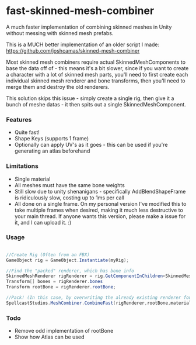 # fast-skinned-mesh-combiner
A much faster implementation of combining skinned meshes in Unity without messing with skinned mesh prefabs.

This is a MUCH better implementation of an older script I made: https://github.com/joshcamas/skinned-mesh-combiner

Most skinned mesh combiners require actual SkinnedMeshComponents to base the data off of - this means it's a bit slower, since if you want to create a character with a lot of skinned mesh parts, you'll need to first create each individual skinned mesh renderer and bone transforms, then you'll need to merge them and destroy the old renderers.

This solution skips this issue - simply create a single rig, then give it a bunch of meshe datas - it then spits out a single SkinnedMeshComponent.

### Features
- Quite fast!
- Shape Keys (supports 1 frame)
- Optionally can apply UV's as it goes - this can be used if you're generating an atlas beforehand

### Limitations
- Single material
- All meshes must have the same bone weights
- Still slow due to unity shenanigans - specifically AddBlendShapeFrame is ridiculously slow, costing up to 1ms per call
- All done on a single frame. On my personal version I've modified this to take multiple frames when desired, making it much less destructive to your main thread. If anyone wants this version, please make a issue for it, and I can upload it. :)

### Usage

```c#

//Create Rig (Often from an FBX)
GameObject rig = GameObject.Instantiate(myRig);

//Find the "packed" renderer, which has bone info
SkinnedMeshRenderer rigRenderer = rig.GetComponentInChildren<SkinnedMeshRenderer>();
Transform[] bones = rigRenderer.bones
Transform rootBone = rigRenderer.rootBone;

//Pack! (In this case, by overwriting the already existing renderer found on the rig)
SpellcastStudios.MeshCombiner.CombineFast(rigRenderer,rootBone,material,bones,meshes);

```

### Todo
- Remove odd implementation of rootBone
- Show how Atlas can be used
